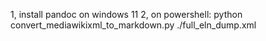 1, install pandoc on windows 11
2, on powershell:
python convert_mediawikixml_to_markdown.py ./full_eln_dump.xml
